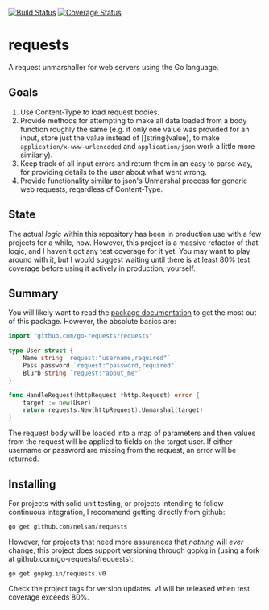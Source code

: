 [![Build Status](https://drone.io/github.com/nelsam/requests/status.png)](https://drone.io/github.com/nelsam/requests/latest)
[![Coverage Status](https://img.shields.io/coveralls/nelsam/requests.svg)](https://coveralls.io/r/nelsam/requests?branch=master)

requests
========

A request unmarshaller for web servers using the Go language.

## Goals

1. Use Content-Type to load request bodies.
2. Provide methods for attempting to make all data loaded from a body
   function roughly the same (e.g. if only one value was provided for
   an input, store just the value instead of []string{value}, to make
   `application/x-www-urlencoded` and `application/json` work a little
   more similarly).
3. Keep track of all input errors and return them in an easy to parse
   way, for providing details to the user about what went wrong.
4. Provide functionality similar to json's Unmarshal process for
   generic web requests, regardless of Content-Type.

## State

The actual *logic* within this repository has been in production use
with a few projects for a while, now.  However, this project is a
massive refactor of that logic, and I haven't got any test coverage
for it yet.  You may want to play around with it, but I would suggest
waiting until there is at least 80% test coverage before using it
actively in production, yourself.

## Summary

You will likely want to read the
[package documentation](http://godoc.org/github.com/go-requests/requests)
to get the most out of this package.  However, the absolute basics
are:

```go
import "github.com/go-requests/requests"

type User struct {
	Name string `request:"username,required"`
    Pass password `request:"password,required"`
    Blurb string `request:"about_me"`
}

func HandleRequest(httpRequest *http.Request) error {
	target := new(User)
	return requests.New(httpRequest).Unmarshal(target)
}
```

The request body will be loaded into a map of parameters and then
values from the request will be applied to fields on the target user.
If either username or password are missing from the request, an error
will be returned.

## Installing

For projects with solid unit testing, or projects intending to follow
continuous integration, I recommend getting directly from github:

```
go get github.com/nelsam/requests
```

However, for projects that need more assurances that *nothing* will
*ever* change, this project does support versioning through gopkg.in
(using a fork at github.com/go-requests/requests):

```
go get gopkg.in/requests.v0
```

Check the project tags for version updates.  v1 will be released when
test coverage exceeds 80%.
